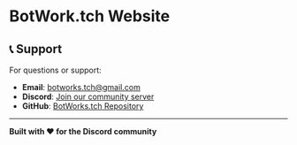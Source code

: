 # BotWork.tch Website

## 📞 Support

For questions or support:
- **Email**: botworks.tch@gmail.com
- **Discord**: [Join our community server](https://discord.gg/9vF3ACcu)
- **GitHub**: [BotWorks.tch Repository](https://github.com/Zaybeenhere/BotWorks.tch-github)

---

**Built with ❤️ for the Discord community** 
